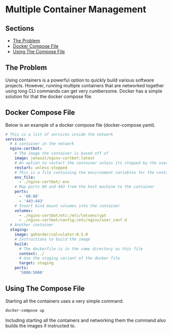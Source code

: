 # Multiple Container Management <!-- omit in toc -->

## Sections <!-- omit in toc -->

- [The Problem](#the-problem)
- [Docker Compose File](#docker-compose-file)
- [Using The Compose File](#using-the-compose-file)

## The Problem

Using containers is a powerful option to quickly build various software projects.
However, running multiple containers that are networked together using long CLI commands can get very cumbersome.
Docker has a simple solution for that the docker compose file.

## Docker Compose File

Below is an example of a docker compose file (docker-compose.yaml).

```yaml
# This is a list of services inside the network
services:
  # A container in the network
  nginx-certbot:
    # The image the container is based off of
    image: jonasal/nginx-certbot:latest
    # An option to restart the container unless its stopped by the user
    restart: unless-stopped
    # This is a file containing the environment variables for the container. 
    env_file:
      - ./nginx-certbot/.env
    # Map ports 80 and 443 from the host machine to the container
    ports:
      - '80:80'
      - '443:443'
    # Insert bind mount volumes into the container
    volumes:
      - ./nginx-certbot/etc:/etc/letsencrypt
      - ./nginx-certbot/config:/etc/nginx/user_conf.d
  # Another container
  staging:
    image: goharder/calculator:0.5.0
    # Instructions to build the image  
    build:
      # The dockerfile is in the same directory as this file
      context: ./
      # Use the staging variant of the docker file
      target: staging
    ports: 
      '5000:5000'
``` 

## Using The Compose File

Starting all the containers uses a very simple command.

```bash
docker-compose up
```

Including starting all the containers and networking them the command also builds the images if instructed to.